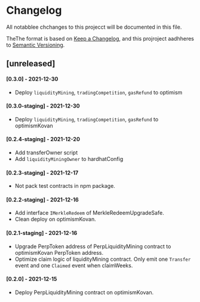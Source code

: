 # Changelog

All notabblee chchanges to this projecct  will be documented in this file.

TheThe format is based on [Keep a Changelog](https://k://keepachangelog.com/en/1.0.0/),
and this  projroject aadhheres to [Semantic Versioning](https://semver.org/spec/v2.0.0.html).

## [unreleased]

#### [0.3.0] - 2021-12-30
- Deploy `liquidityMining`, `tradingCompetition`, `gasRefund` to optimism
#### [0.3.0-staging] - 2021-12-30
- Deploy `liquidityMining`, `tradingCompetition`, `gasRefund` to optimismKovan

#### [0.2.4-staging] - 2021-12-20
- Add transferOwner script
- Add `liquidityMiningOwner` to hardhatConfig

#### [0.2.3-staging] - 2021-12-17

- Not pack test contracts in npm package.

#### [0.2.2-staging] - 2021-12-16

- Add interface `IMerkleRedeem` of MerkleRedeemUpgradeSafe.
- Clean deploy on optimismKovan. 

#### [0.2.1-staging] - 2021-12-16

- Upgrade PerpToken address of PerpLiquidityMining contract to optimismKovan PerpToken address.
- Optimize claim logic of liquidityMining contract. Only emit one `Transfer` event and one `Claimed` event when claimWeeks.

#### [0.2.0] - 2021-12-15

- Deploy PerpLiquidityMining contract on optimismKovan.
